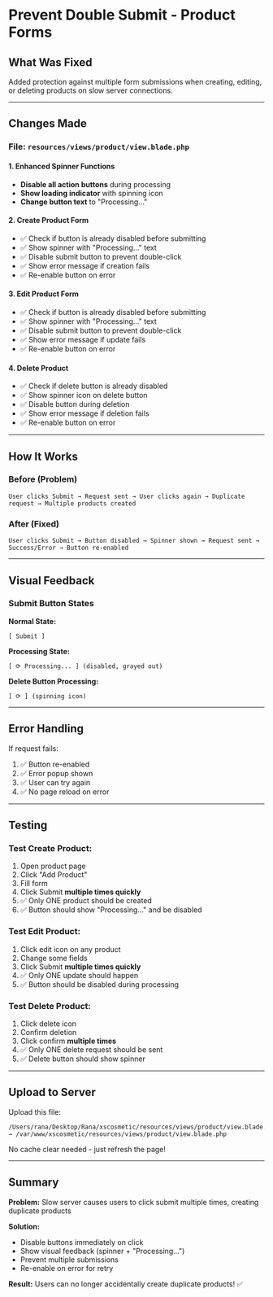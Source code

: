 # Prevent Double Submit - Product Forms

## What Was Fixed

Added protection against multiple form submissions when creating, editing, or deleting products on slow server connections.

---

## Changes Made

### File: `resources/views/product/view.blade.php`

#### 1. Enhanced Spinner Functions
- **Disable all action buttons** during processing
- **Show loading indicator** with spinning icon
- **Change button text** to "Processing..."

#### 2. Create Product Form
- ✅ Check if button is already disabled before submitting
- ✅ Show spinner with "Processing..." text
- ✅ Disable submit button to prevent double-click
- ✅ Show error message if creation fails
- ✅ Re-enable button on error

#### 3. Edit Product Form
- ✅ Check if button is already disabled before submitting
- ✅ Show spinner with "Processing..." text
- ✅ Disable submit button to prevent double-click
- ✅ Show error message if update fails
- ✅ Re-enable button on error

#### 4. Delete Product
- ✅ Check if delete button is already disabled
- ✅ Show spinner icon on delete button
- ✅ Disable button during deletion
- ✅ Show error message if deletion fails
- ✅ Re-enable button on error

---

## How It Works

### Before (Problem)
```
User clicks Submit → Request sent → User clicks again → Duplicate request → Multiple products created
```

### After (Fixed)
```
User clicks Submit → Button disabled → Spinner shown → Request sent → Success/Error → Button re-enabled
```

---

## Visual Feedback

### Submit Button States

**Normal State:**
```
[ Submit ]
```

**Processing State:**
```
[ ⟳ Processing... ] (disabled, grayed out)
```

**Delete Button Processing:**
```
[ ⟳ ] (spinning icon)
```

---

## Error Handling

If request fails:
1. ✅ Button re-enabled
2. ✅ Error popup shown
3. ✅ User can try again
4. ✅ No page reload on error

---

## Testing

### Test Create Product:
1. Open product page
2. Click "Add Product"
3. Fill form
4. Click Submit **multiple times quickly**
5. ✅ Only ONE product should be created
6. ✅ Button should show "Processing..." and be disabled

### Test Edit Product:
1. Click edit icon on any product
2. Change some fields
3. Click Submit **multiple times quickly**
4. ✅ Only ONE update should happen
5. ✅ Button should be disabled during processing

### Test Delete Product:
1. Click delete icon
2. Confirm deletion
3. Click confirm **multiple times**
4. ✅ Only ONE delete request should be sent
5. ✅ Delete button should show spinner

---

## Upload to Server

Upload this file:
```
/Users/rana/Desktop/Rana/xscosmetic/resources/views/product/view.blade.php
→ /var/www/xscosmetic/resources/views/product/view.blade.php
```

No cache clear needed - just refresh the page!

---

## Summary

**Problem:** Slow server causes users to click submit multiple times, creating duplicate products

**Solution:** 
- Disable buttons immediately on click
- Show visual feedback (spinner + "Processing...")
- Prevent multiple submissions
- Re-enable on error for retry

**Result:** Users can no longer accidentally create duplicate products! ✅
